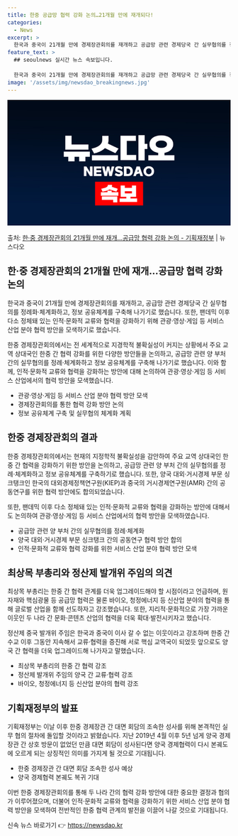 ```yaml
---
title: 한중 공급망 협력 강화 논의…21개월 만에 재개되다!
categories:
  - News
excerpt: >
  한국과 중국이 21개월 만에 경제장관회의를 재개하고 공급망 관련 경제당국 간 실무협의를 정례화체계화하고, 정…
feature_text: >
  ## seoulnews 실시간 뉴스 속보입니다.

  한국과 중국이 21개월 만에 경제장관회의를 재개하고 공급망 관련 경제당국 간 실무협의를 정례화체계화하고, 정…
image: '/assets/img/newsdao_breakingnews.jpg'
---
```


![뉴스다오 속보](/assets/img/newsdao_breakingnews.jpg)

<p>출처: <a href="https://newsdao.kr/3832" rel="dofollow">한·중 경제장관회의  21개월 만에 재개…공급망 협력 강화 논의 - 기획재정부</a> | 뉴스다오</p>

<h2 data-ke-size="size26">한·중 경제장관회의  21개월 만에 재개…공급망 협력 강화 논의</h2>

한국과 중국이 21개월 만에 경제장관회의를 재개하고, 공급망 관련 경제당국 간 실무협의를 정례화·체계화하고, 정보 공유체계를 구축해 나가기로 했습니다. 또한, 팬데믹 이후 다소 정체돼 있는 인적·문화적 교류와 협력을 강화하기 위해 관광·영상·게임 등 서비스 산업 분야 협력 방안을 모색하기로 했습니다.

<p data-ke-size="size16">한중 경제장관회의에서는 전 세계적으로 지경학적 불확실성이 커지는 상황에서 주요 교역 상대국인 한중 간 협력 강화를 위한 다양한 방안들을 논의하고, 공급망 관련 양 부처 간의 실무협의를 정례·체계화하고 정보 공유체계를 구축해 나가기로 했습니다. 이와 함께, 인적·문화적 교류와 협력을 강화하는 방안에 대해 논의하여 관광·영상·게임 등 서비스 산업에서의 협력 방안을 모색했습니다.</p>

- 관광·영상·게임 등 서비스 산업 분야 협력 방안 모색
- 경제장관회의를 통한 협력 강화 방안 논의
- 정보 공유체계 구축 및 실무협의 체계화 계획

<h2 data-ke-size="size26">한중 경제장관회의 결과</h2>

한중 경제장관회의에서는 현재의 지정학적 불확실성을 감안하여 주요 교역 상대국인 한중 간 협력을 강화하기 위한 방안을 논의하고, 공급망 관련 양 부처 간의 실무협의를 정례·체계화하고 정보 공유체계를 구축하기로 했습니다. 또한, 양국 대외·거시경제 부문 싱크탱크인 한국의 대외경제정책연구원(KIEP)과 중국의 거시경제연구원(AMR) 간의 공동연구를 위한 협력 방안에도 합의되었습니다.

<p data-ke-size="size16">또한, 팬데믹 이후 다소 정체돼 있는 인적·문화적 교류와 협력을 강화하는 방안에 대해서도 논의하여 관광·영상·게임 등 서비스 산업에서의 협력 방안을 모색하였습니다.</p>

- 공급망 관련 양 부처 간의 실무협의를 정례·체계화
- 양국 대외·거시경제 부문 싱크탱크 간의 공동연구 협력 방안 합의
- 인적·문화적 교류와 협력 강화를 위한 서비스 산업 분야 협력 방안 모색

<h2 data-ke-size="size26">최상목 부총리와 정산제 발개위 주임의 의견</h2>

최상목 부총리는 한중 간 협력 관계를 더욱 업그레이드해야 할 시점이라고 언급하며, 원자재와 핵심광물 등 공급망 협력은 물론 바이오, 청정에너지 등 신산업 분야의 협력을 통해 글로벌 산업을 함께 선도하자고 강조했습니다. 또한, 지리적·문화적으로 가장 가까운 이웃인 두 나라 간 문화·콘텐츠 산업의 협력을 더욱 확대·발전시키자고 했습니다.

<p data-ke-size="size16">정산제 중국 발개위 주임은 한국과 중국이 이사 갈 수 없는 이웃이라고 강조하며 한중 간 수교 이후 그동안 지속해서 교류·협력을 증진해 서로 핵심 교역국이 되었듯 앞으로도 양국 간 협력을 더욱 업그레이드해 나가자고 말했습니다.</p>

- 최상목 부총리의 한중 간 협력 강조
- 정산제 발개위 주임의 양국 간 교류·협력 강조
- 바이오, 청정에너지 등 신산업 분야의 협력 강조

<h2 data-ke-size="size26">기획재정부의 발표</h2>

기획재정부는 이날 이후 한중 경제장관 간 대면 회담의 조속한 성사를 위해 본격적인 실무 협의 절차에 돌입할 것이라고 밝혔습니다. 지난 2019년 4월 이후 5년 넘게 양국 경제장관 간 상호 방문이 없었던 만큼 대면 회담이 성사된다면 양국 경제협력이 다시 본궤도에 오르게 되는 상징적인 의미를 가지게 될 것으로 기대됩니다.

- 한중 경제장관 간 대면 회담 조속한 성사 예상
- 양국 경제협력 본궤도 복귀 기대

이번 한중 경제장관회의를 통해 두 나라 간의 협력 강화 방안에 대한 중요한 결정과 협의가 이루어졌으며, 더불어 인적·문화적 교류와 협력을 강화하기 위한 서비스 산업 분야 협력 방안을 모색하여 전반적인 한중 협력 관계의 발전을 이끌어 나갈 것으로 기대됩니다. 

신속 뉴스 바로가기 👉 <a href="https://newsdao.kr" rel="dofollow">https://newsdao.kr</a>


